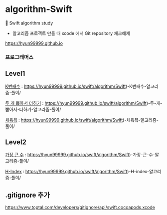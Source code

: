 # algorithm-Swift
🤯 Swift algorithm study

- 알고리즘 프로젝트 만들 때 xcode 에서 Git repository 체크해제

https://hyun99999.github.io

### 프로그래머스
## Level1
[K번째수][K번째수] : https://hyun99999.github.io/swift/algorithm/Swift)-K번째수-알고리즘-풀이/

[두 개 뽑아서 더하기][두 개 뽑아서 더하기] : https://hyun99999.github.io/swift/algorithm/Swift)-두-개-뽑아서-더하기-알고리즘-풀이/

[체육복][체육복] : https://hyun99999.github.io/swift/algorithm/Swift)-체육복-알고리즘-풀이/

## Level2
[가장 큰 수][가장 큰 수] : https://hyun99999.github.io/swift/algorithm/Swift)-가장-큰-수-알고리즘-풀이/

[H-Index][H-Index] : https://hyun99999.github.io/swift/algorithm/Swift)-H-index-알고리즘-풀이/

## .gitignore 추가
https://www.toptal.com/developers/gitignore/api/swift,cocoapods,xcode


[K번째수]: https://github.com/hyun99999/algorithm-Swift/blob/master/indexK-CodingTest/indexK-CodingTest/main.swift
[두 개 뽑아서 더하기]: https://github.com/hyun99999/algorithm-Swift/blob/master/pick2-CodingTest/pick2-CodingTest/main.swift
[체육복]: https://github.com/hyun99999/algorithm-Swift/blob/master/sportswear-CodingTest/sportswear-CodingTest/main.swift
[가장 큰 수]: https://github.com/hyun99999/algorithm-Swift/blob/master/biggestNum-CodingTest/biggestNum-CodingTest/main.swift
[H-Index]: https://github.com/hyun99999/algorithm-Swift/blob/master/H-Index-CodingTest/H-Index-CodingTest/main.swift
